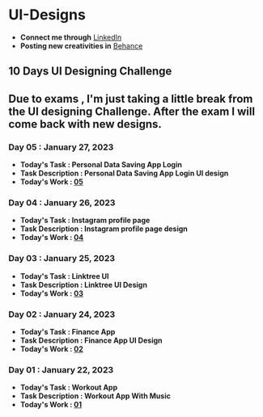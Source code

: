 # UI-Designs
- **Connect me through** [LinkedIn](https://www.linkedin.com/in/arjun-a-acharry-044a36252/)
- **Posting new creativities in** [Behance](https://www.behance.net/arjunaacharry)
## 10 Days UI Designing Challenge


## Due to exams , I'm just taking a little break from the UI designing Challenge. After the exam I will come back with new designs.

### Day 05 : January 27, 2023
- **Today's Task :  Personal Data Saving App Login**
- **Task Description : Personal Data Saving App Login UI design**
- **Today's Work : [05](https://user-images.githubusercontent.com/115148574/215108629-ca95a153-f30f-4f19-928b-953d565ef999.jpg)**

### Day 04 : January 26, 2023
- **Today's Task : Instagram profile page**
- **Task Description : Instagram profile page design**
- **Today's Work : [04](https://user-images.githubusercontent.com/115148574/214670959-60603150-6933-4b03-8e27-49db3199c8d8.jpg)**

### Day 03 : January 25, 2023
- **Today's Task : Linktree UI**
- **Task Description : Linktree UI Design**
- **Today's Work : [03](https://user-images.githubusercontent.com/115148574/214631234-b9ccfdda-dd86-43b1-98ef-9a46a444fb40.jpg)**

### Day 02 : January 24, 2023
- **Today's Task : Finance App**
- **Task Description : Finance App UI Design**
- **Today's Work : [02](https://user-images.githubusercontent.com/115148574/214125489-02e8b81e-bac7-4e9e-8e7b-478ad1179ff6.jpg)**

### Day 01 : January 22, 2023
- **Today's Task : Workout App**
- **Task Description : Workout App With Music**
- **Today's Work : [01](https://user-images.githubusercontent.com/115148574/213914392-4a0e7cc0-2ded-4e37-964f-5494b84b9c4c.jpg)**

